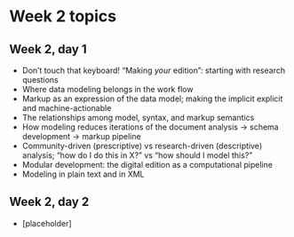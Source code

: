 # Week 2 topics

<!-- 
	topics are copied from the Outcome goals section of each day 
	need to be kept in sync
-->

## Week 2, day 1

* Don’t touch that keyboard! “Making *your* edition”: starting with research questions
* Where data modeling belongs in the work flow
* Markup as an expression of the data model; making the implicit explicit and machine-actionable
* The relationships among model, syntax, and markup semantics
* How modeling reduces iterations of the document analysis → schema development → markup pipeline
* Community-driven (prescriptive) vs research-driven (descriptive) analysis; “how do I do this in X?” vs “how should I model this?”
* Modular development: the digital edition as a computational pipeline
* Modeling in plain text and in XML

## Week 2, day 2

* [placeholder]